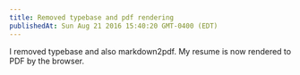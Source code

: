 ```yaml
---
title: Removed typebase and pdf rendering
publishedAt: Sun Aug 21 2016 15:40:20 GMT-0400 (EDT)
---
```


I removed typebase and also markdown2pdf. My resume is now rendered to PDF by the browser.
